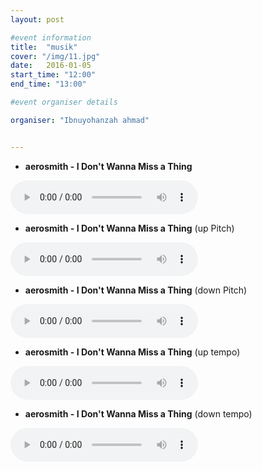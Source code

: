 ```yaml
---
layout: post

#event information
title:  "musik"
cover: "/img/11.jpg"
date:   2016-01-05
start_time: "12:00"
end_time: "13:00"

#event organiser details

organiser: "Ibnuyohanzah ahmad"


---
```



- **aerosmith - I Don't Wanna Miss a Thing**
<audio controls="controls">
  <source src="img/Aerosmith - I Don't Wanna Miss a Thing.mp3" type="audio/mpeg" /> 
</audio> 

- **aerosmith - I Don't Wanna Miss a Thing** (up Pitch)
<audio controls="controls">
  <source src="img/Aerosmith - I Don't Wanna Miss a Thing - Up Pitch.mp3" type="audio/mpeg" /> 
</audio> 

- **aerosmith - I Don't Wanna Miss a Thing** (down Pitch)
<audio controls="controls">
  <source src="img/Aerosmith - I Don't Wanna Miss a Thing - down Pitch.mp3" type="audio/mpeg" /> 
</audio> 

- **aerosmith - I Don't Wanna Miss a Thing** (up tempo)
<audio controls="controls">
  <source src="img/Aerosmith - I Don't Wanna Miss a Thing - up Tempo.mp3" type="audio/mpeg" /> 
</audio> 

- **aerosmith - I Don't Wanna Miss a Thing** (down tempo)
<audio controls="controls">
  <source src="img/Aerosmith - I Don't Wanna Miss a Thing - down tempo.mp3" type="audio/mpeg" /> 
</audio> 
